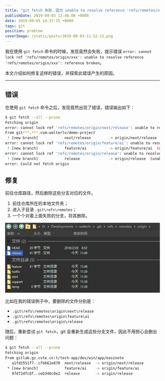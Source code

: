 ```yaml
---
title: "git fetch 失败，因为 unable to resolve reference 'refs/remotes/origin/xxx': reference broken"
publishDate: 2019-09-03 12:46:08 +0800
date: 2019-09-05 14:37:15 +0800
tags: git
position: problem
coverImage: /static/posts/2019-09-03-11-52-12.png
---
```


我在使用 `git fetch` 命令的时候，发现竟然会失败，提示错误 `error: cannot lock ref 'refs/remotes/origin/xxx': unable to resolve reference 'refs/remotes/origin/xxx': reference broken`。

本文介绍如何修复这样的错误，并探索此错误产生的原因。

---

<div id="toc"></div>

## 错误

在使用 `git fetch` 命令之后，发现竟然出现了错误，错误输出如下：

```bash
$ git fetch --all --prune
Fetching origin
error: cannot lock ref 'refs/remotes/origin/next/release': unable to resolve reference 'refs/remotes/origin/next/release': reference broken
From git***.***.com:walterlv/demo-project
 ! [new branch]            next/release        -> origin/next/release  (unable to update local ref)
error: cannot lock ref 'refs/remotes/origin/feature/ai': unable to resolve reference 'refs/remotes/origin/feature/ai': reference broken
 ! [new branch]            feature/ai          -> origin/feature/ai  (unable to update local ref)
error: cannot lock ref 'refs/remotes/origin/release': unable to resolve reference 'refs/remotes/origin/release': reference broken
 ! [new branch]            release             -> origin/release  (unable to update local ref)
error: Could not fetch origin
```

## 修复

前往仓库路径，然后删除这些分支对应的文件。

1. 前往仓库所在的本地文件夹；
1. 进入子目录 `.git\refs\remotes`；
1. 一个个对着上面失败的分支，将其删除。

![删除错误的分支](/static/posts/2019-09-03-11-52-12.png)

比如在我的错误例子中，要删除的文件分别是：

- `.git\refs\remotes\origin\next\release`
- `.git\refs\remotes\origin\feature\ai`
- `.git\refs\remotes\origin\release`

随后，重新尝试 `git fetch`，git 会重新生成这些分支文件，因此不用担心会删出问题：

```bash
$ git fetch --all --prune
Fetching origin
From gitlab.gz.cvte.cn:t/tech-app/dev/win/app/easinote
   a1fd2551f7..cfb662e870  next/release  -> origin/next/release
 * [new branch]            feature/ai    -> origin/feature/ai
   97d72dfc8f..ceb346c8e2  release       -> origin/release
```

<!-- ## 原因

---

**参考资料** -->

